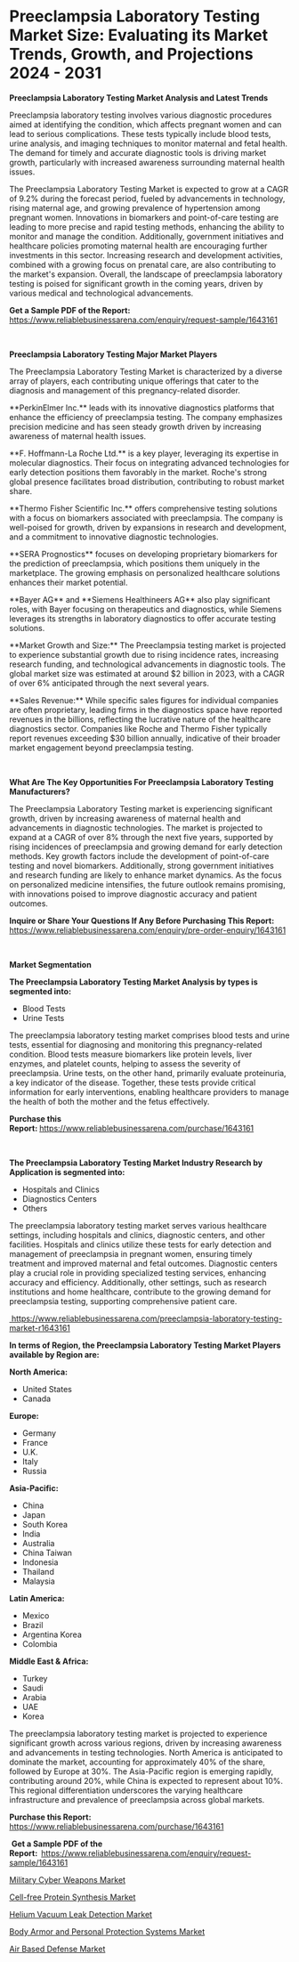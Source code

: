 <p><h1>Preeclampsia Laboratory Testing Market Size: Evaluating its Market Trends, Growth, and Projections 2024 - 2031</h1></p><p><strong>Preeclampsia Laboratory Testing Market Analysis and Latest Trends</strong></p>
<p><p>Preeclampsia laboratory testing involves various diagnostic procedures aimed at identifying the condition, which affects pregnant women and can lead to serious complications. These tests typically include blood tests, urine analysis, and imaging techniques to monitor maternal and fetal health. The demand for timely and accurate diagnostic tools is driving market growth, particularly with increased awareness surrounding maternal health issues.</p><p>The Preeclampsia Laboratory Testing Market is expected to grow at a CAGR of 9.2% during the forecast period, fueled by advancements in technology, rising maternal age, and growing prevalence of hypertension among pregnant women. Innovations in biomarkers and point-of-care testing are leading to more precise and rapid testing methods, enhancing the ability to monitor and manage the condition. Additionally, government initiatives and healthcare policies promoting maternal health are encouraging further investments in this sector. Increasing research and development activities, combined with a growing focus on prenatal care, are also contributing to the market's expansion. Overall, the landscape of preeclampsia laboratory testing is poised for significant growth in the coming years, driven by various medical and technological advancements.</p></p>
<p><strong>Get a Sample PDF of the Report:&nbsp;</strong> <a href="https://www.reliablebusinessarena.com/enquiry/request-sample/1643161?utm_campaign=1685&utm_medium=2&utm_source=Github&utm_content=ia&utm_term=23102024&utm_id=preeclampsia-laboratory-testing">https://www.reliablebusinessarena.com/enquiry/request-sample/1643161</a></p>
<p>&nbsp;</p>
<p><strong>Preeclampsia Laboratory Testing Major Market Players</strong></p>
<p><p>The Preeclampsia Laboratory Testing Market is characterized by a diverse array of players, each contributing unique offerings that cater to the diagnosis and management of this pregnancy-related disorder. </p><p>**PerkinElmer Inc.** leads with its innovative diagnostics platforms that enhance the efficiency of preeclampsia testing. The company emphasizes precision medicine and has seen steady growth driven by increasing awareness of maternal health issues. </p><p>**F. Hoffmann-La Roche Ltd.** is a key player, leveraging its expertise in molecular diagnostics. Their focus on integrating advanced technologies for early detection positions them favorably in the market. Roche's strong global presence facilitates broad distribution, contributing to robust market share.</p><p>**Thermo Fisher Scientific Inc.** offers comprehensive testing solutions with a focus on biomarkers associated with preeclampsia. The company is well-poised for growth, driven by expansions in research and development, and a commitment to innovative diagnostic technologies. </p><p>**SERA Prognostics** focuses on developing proprietary biomarkers for the prediction of preeclampsia, which positions them uniquely in the marketplace. The growing emphasis on personalized healthcare solutions enhances their market potential.</p><p>**Bayer AG** and **Siemens Healthineers AG** also play significant roles, with Bayer focusing on therapeutics and diagnostics, while Siemens leverages its strengths in laboratory diagnostics to offer accurate testing solutions.  </p><p>**Market Growth and Size:** The Preeclampsia testing market is projected to experience substantial growth due to rising incidence rates, increasing research funding, and technological advancements in diagnostic tools. The global market size was estimated at around $2 billion in 2023, with a CAGR of over 6% anticipated through the next several years.</p><p>**Sales Revenue:** While specific sales figures for individual companies are often proprietary, leading firms in the diagnostics space have reported revenues in the billions, reflecting the lucrative nature of the healthcare diagnostics sector. Companies like Roche and Thermo Fisher typically report revenues exceeding $30 billion annually, indicative of their broader market engagement beyond preeclampsia testing.</p></p>
<p>&nbsp;</p>
<p><strong>What Are The Key Opportunities For Preeclampsia Laboratory Testing Manufacturers?</strong></p>
<p><p>The Preeclampsia Laboratory Testing market is experiencing significant growth, driven by increasing awareness of maternal health and advancements in diagnostic technologies. The market is projected to expand at a CAGR of over 8% through the next five years, supported by rising incidences of preeclampsia and growing demand for early detection methods. Key growth factors include the development of point-of-care testing and novel biomarkers. Additionally, strong government initiatives and research funding are likely to enhance market dynamics. As the focus on personalized medicine intensifies, the future outlook remains promising, with innovations poised to improve diagnostic accuracy and patient outcomes.</p></p>
<p><strong>Inquire or Share Your Questions If Any Before Purchasing This Report:</strong> <a href="https://www.reliablebusinessarena.com/enquiry/pre-order-enquiry/1643161?utm_campaign=1685&utm_medium=2&utm_source=Github&utm_content=ia&utm_term=23102024&utm_id=preeclampsia-laboratory-testing">https://www.reliablebusinessarena.com/enquiry/pre-order-enquiry/1643161</a></p>
<p>&nbsp;</p>
<p><strong>Market Segmentation</strong></p>
<p><strong>The Preeclampsia Laboratory Testing Market Analysis by types is segmented into:</strong></p>
<p><ul><li>Blood Tests</li><li>Urine Tests</li></ul></p>
<p><p>The preeclampsia laboratory testing market comprises blood tests and urine tests, essential for diagnosing and monitoring this pregnancy-related condition. Blood tests measure biomarkers like protein levels, liver enzymes, and platelet counts, helping to assess the severity of preeclampsia. Urine tests, on the other hand, primarily evaluate proteinuria, a key indicator of the disease. Together, these tests provide critical information for early interventions, enabling healthcare providers to manage the health of both the mother and the fetus effectively.</p></p>
<p><strong>Purchase this Report:&nbsp;</strong><a href="https://www.reliablebusinessarena.com/purchase/1643161?utm_campaign=1685&utm_medium=2&utm_source=Github&utm_content=ia&utm_term=23102024&utm_id=preeclampsia-laboratory-testing">https://www.reliablebusinessarena.com/purchase/1643161</a></p>
<p>&nbsp;</p>
<p><strong>The Preeclampsia Laboratory Testing Market Industry Research by Application is segmented into:</strong></p>
<p><ul><li>Hospitals and Clinics</li><li>Diagnostics Centers</li><li>Others</li></ul></p>
<p><p>The preeclampsia laboratory testing market serves various healthcare settings, including hospitals and clinics, diagnostic centers, and other facilities. Hospitals and clinics utilize these tests for early detection and management of preeclampsia in pregnant women, ensuring timely treatment and improved maternal and fetal outcomes. Diagnostic centers play a crucial role in providing specialized testing services, enhancing accuracy and efficiency. Additionally, other settings, such as research institutions and home healthcare, contribute to the growing demand for preeclampsia testing, supporting comprehensive patient care.</p></p>
<p><a href="https://www.reliablebusinessarena.com/preeclampsia-laboratory-testing-market-r1643161?utm_campaign=1685&utm_medium=2&utm_source=Github&utm_content=ia&utm_term=23102024&utm_id=preeclampsia-laboratory-testing">&nbsp;https://www.reliablebusinessarena.com/preeclampsia-laboratory-testing-market-r1643161</a></p>
<p><strong>In terms of Region, the Preeclampsia Laboratory Testing Market Players available by Region are:</strong></p>
<p>
    <p> <strong> North America: </strong>
        <ul>
            <li>United States</li>
            <li>Canada</li>
        </ul>
        </p> 
    <p> <strong> Europe: </strong>
        <ul>
            <li>Germany</li>
            <li>France</li>
            <li>U.K.</li>
            <li>Italy</li>
            <li>Russia</li>
        </ul>
        </p> 
    <p> <strong> Asia-Pacific: </strong>
        <ul>
            <li>China</li>
            <li>Japan</li>
            <li>South Korea</li>
            <li>India</li>
            <li>Australia</li>
            <li>China Taiwan</li>
            <li>Indonesia</li>
            <li>Thailand</li>
            <li>Malaysia</li>
        </ul>
        </p> 
    <p> <strong> Latin America: </strong>
        <ul>
            <li>Mexico</li>
            <li>Brazil</li>
            <li>Argentina Korea</li>
            <li>Colombia</li>
        </ul>
        </p> 
    <p> <strong> Middle East & Africa: </strong>
        <ul>
            <li>Turkey</li>
            <li>Saudi</li>
            <li>Arabia</li>
            <li>UAE</li>
            <li>Korea</li>
        </ul>
    </p>
    </p>
<p><p>The preeclampsia laboratory testing market is projected to experience significant growth across various regions, driven by increasing awareness and advancements in testing technologies. North America is anticipated to dominate the market, accounting for approximately 40% of the share, followed by Europe at 30%. The Asia-Pacific region is emerging rapidly, contributing around 20%, while China is expected to represent about 10%. This regional differentiation underscores the varying healthcare infrastructure and prevalence of preeclampsia across global markets.</p></p>
<p><strong>Purchase this Report: </strong><a href="https://www.reliablebusinessarena.com/purchase/1643161?utm_campaign=1685&utm_medium=2&utm_source=Github&utm_content=ia&utm_term=23102024&utm_id=preeclampsia-laboratory-testing">https://www.reliablebusinessarena.com/purchase/1643161</a></p>
<p>&nbsp;<strong>Get a Sample PDF of the Report:&nbsp;&nbsp;</strong><a href="https://www.reliablebusinessarena.com/enquiry/request-sample/1643161?utm_campaign=1685&utm_medium=2&utm_source=Github&utm_content=ia&utm_term=23102024&utm_id=preeclampsia-laboratory-testing">https://www.reliablebusinessarena.com/enquiry/request-sample/1643161</a></p>
<p><strong></strong></p>
<p><p><a href="https://www.linkedin.com/pulse/military-cyber-weapons-industry-analysis-report-market-size-jy6yf?utm_campaign=1685&utm_medium=2&utm_source=Github&utm_content=ia&utm_term=23102024&utm_id=preeclampsia-laboratory-testing">Military Cyber Weapons Market</a></p><p><a href="https://www.linkedin.com/pulse/cell-free-protein-synthesis-market-velocity-89-cagr-trajectory-63s8f?utm_campaign=1685&utm_medium=2&utm_source=Github&utm_content=ia&utm_term=23102024&utm_id=preeclampsia-laboratory-testing">Cell-free Protein Synthesis Market</a></p><p><a href="https://www.linkedin.com/pulse/global-perspectives-helium-vacuum-leak-detection-market-trends-h3brf?utm_campaign=1685&utm_medium=2&utm_source=Github&utm_content=ia&utm_term=23102024&utm_id=preeclampsia-laboratory-testing">Helium Vacuum Leak Detection Market</a></p><p><a href="https://www.linkedin.com/pulse/emerging-trends-body-armor-personal-protection-systems-market-uhijf?utm_campaign=1685&utm_medium=2&utm_source=Github&utm_content=ia&utm_term=23102024&utm_id=preeclampsia-laboratory-testing">Body Armor and Personal Protection Systems Market</a></p><p><a href="https://www.linkedin.com/pulse/exploring-air-based-defense-market-strategic-insights-growth-jktgf?utm_campaign=1685&utm_medium=2&utm_source=Github&utm_content=ia&utm_term=23102024&utm_id=preeclampsia-laboratory-testing">Air Based Defense Market</a></p></p>